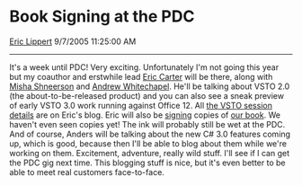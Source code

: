<div id="page">

# Book Signing at the PDC

[Eric Lippert](https://social.msdn.microsoft.com/profile/Eric%20Lippert) 9/7/2005 11:25:00 AM

-----

<div id="content">

It's a week until PDC\! Very exciting. Unfortunately I'm not going this year but my coauthor and erstwhile lead [Eric Carter](http://blogs.msdn.com/eric_carter) will be there, along with [Misha Shneerson](http://blogs.msdn.com/mshneer/archive/2005/09/06/461766.aspx) and [Andrew Whitechapel](http://blogs.msdn.com/andreww/). He'll be talking about VSTO 2.0 (the about-to-be-released product) and you can also see a sneak preview of early VSTO 3.0 work running against Office 12. All [the VSTO session details](http://blogs.msdn.com/eric_carter/archive/2005/09/06/461739.aspx) are on Eric's blog. Eric will also be [signing](http://blogs.msdn.com/eric_carter/archive/2005/09/06/461743.aspx) copies of [our book](http://blogs.msdn.com/ericlippert/archive/2005/06/06/425847.aspx). We haven't even seen copies yet\! The ink will probably still be wet at the PDC. And of course, Anders will be talking about the new C\# 3.0 features coming up, which is good, because then I'll be able to blog about them while we're working on them. Excitement, adventure, really wild stuff. I'll see if I can get the PDC gig next time. This blogging stuff is nice, but it's even better to be able to meet real customers face-to-face.

</div>

</div>

